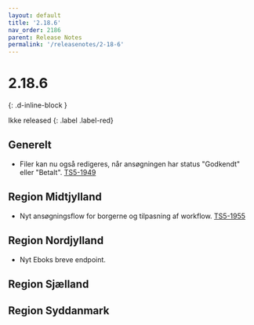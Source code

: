 ```yaml
---
layout: default
title: '2.18.6'
nav_order: 2186
parent: Release Notes
permalink: '/releasenotes/2-18-6'
---
```


# 2.18.6
{: .d-inline-block }

Ikke released
{: .label .label-red}

## Generelt
- Filer kan nu også redigeres, når ansøgningen har status "Godkendt" eller "Betalt". [TS5-1949](https://sd.trifork.com/browse/TS5-1949)

## Region Midtjylland
- Nyt ansøgningsflow for borgerne og tilpasning af workflow. [TS5-1955](https://sd.trifork.com/browse/TS5-1955)
  
## Region Nordjylland
- Nyt Eboks breve endpoint.
  
## Region Sjælland

## Region Syddanmark

